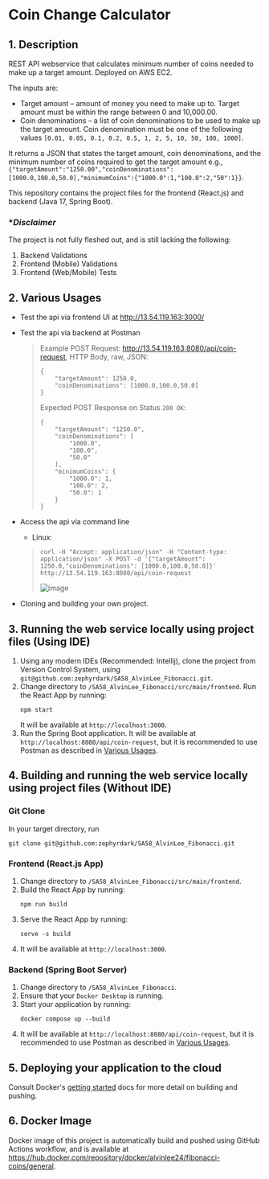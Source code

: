 # Coin Change Calculator

## 1. Description
REST API webservice that calculates minimum number of coins needed to make up a target amount. Deployed on AWS EC2.

The inputs  are:
- Target amount – amount of money you need to make up to. Target amount must be within the range between 0 and 10,000.00.
- Coin denominations – a list of coin denominations to be used to make up the target amount. Coin denomination must be one of the following values `[0.01, 0.05, 0.1, 0.2, 0.5, 1, 2, 5, 10, 50, 100, 1000]`.

It returns a JSON that states the target amount, coin denominations, and the minimum number of coins required to get the target amount e.g., `{"targetAmount":"1250.00","coinDenominations":[1000.0,100.0,50.0],"minimumCoins":{"1000.0":1,"100.0":2,"50":1}}`.

This repository contains the project files for the frontend (React.js) and backend (Java 17, Spring Boot).

### *_Disclaimer_
The project is not fully fleshed out, and is still lacking the following:
1. Backend Validations
2. Frontend (Mobile) Validations
3. Frontend (Web/Mobile) Tests

## 2. Various Usages
- Test the api via frontend UI at http://13.54.119.163:3000/
- Test the api via backend at Postman
    > Example POST Request: http://13.54.119.163:8080/api/coin-request, HTTP Body, raw, JSON:
    > ```
    > {
    >     "targetAmount": 1250.0,
    >     "coinDenominations": [1000.0,100.0,50.0]
    > }
    > ```
    > Expected POST Response on Status `200 OK`:
    > ```
    > {
    >     "targetAmount": "1250.0",
    >     "coinDenominations": [
    >         "1000.0",
    >         "100.0",
    >         "50.0"
    >     ],
    >     "minimumCoins": {
    >         "1000.0": 1,
    >         "100.0": 2,
    >         "50.0": 1
    >     }
    > }
    > ```
    
- Access the api via command line
    - Linux:
    > ```
    > curl -H "Accept: application/json" -H "Content-type: application/json" -X POST -d '{"targetAmount": 1250.0,"coinDenominations": [1000.0,100.0,50.0]}' http://13.54.119.163:8080/api/coin-request
    > ```
    > ![image](https://github.com/user-attachments/assets/664a313a-8022-451e-b5e7-ab809236a2fd)

- Cloning and building your own project.

## 3. Running the web service locally using project files (Using IDE)
1. Using any modern IDEs (Recommended: Intellij), clone the project from Version Control System, using `git@github.com:zephyrdark/SA58_AlvinLee_Fibonacci.git`.
2. Change directory to `/SA58_AlvinLee_Fibonacci/src/main/frontend`. Run the React App by running:
   ```
   npm start
   ```
   It will be available at `http://localhost:3000`.
3. Run the Spring Boot application. It will be available at `http://localhost:8080/api/coin-request`, but it is recommended to use Postman as described in [Various Usages](https://github.com/zephyrdark/SA58_AlvinLee_Fibonacci#2-various-usages).

## 4. Building and running the web service locally using project files (Without IDE)

### Git Clone
In your target directory, run 
```
git clone git@github.com:zephyrdark/SA58_AlvinLee_Fibonacci.git
```

### Frontend (React.js App)
1. Change directory to `/SA58_AlvinLee_Fibonacci/src/main/frontend`.
2. Build the React App by running:
   ```
   npm run build
   ```
3. Serve the React App by running:
   ```
   serve -s build
   ```
4. It will be available at `http://localhost:3000`.

### Backend (Spring Boot Server)
1. Change directory to `/SA58_AlvinLee_Fibonacci`.
2. Ensure that your `Docker Desktop` is running.
3. Start your application by running:
   ```
   docker compose up --build
   ```
4. It will be available at `http://localhost:8080/api/coin-request`, but it is recommended to use Postman as described in [Various Usages](https://github.com/zephyrdark/SA58_AlvinLee_Fibonacci#2-various-usages).

## 5. Deploying your application to the cloud
Consult Docker's [getting started](https://docs.docker.com/go/get-started-sharing/)
docs for more detail on building and pushing.

## 6. Docker Image 
Docker image of this project is automatically build and pushed using GitHub Actions workflow, and is available at https://hub.docker.com/repository/docker/alvinlee24/fibonacci-coins/general.
